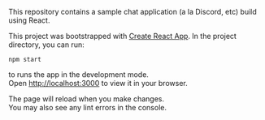 This repository contains a sample chat application (a la Discord, etc) build using React.

This project was bootstrapped with [Create React App](https://github.com/facebook/create-react-app). In the project directory, you can run:

`npm start`

to runs the app in the development mode.\
Open [http://localhost:3000](http://localhost:3000) to view it in your browser.

The page will reload when you make changes.\
You may also see any lint errors in the console.

